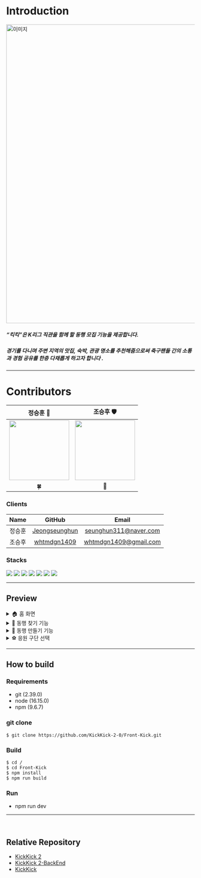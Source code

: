 # Introduction
<img src="https://github.com/KickKick-2-0/Front-Kick/assets/37996446/81617ec0-c389-4bec-b2ea-5e7020c0424a" alt="이미지" width="800"> 

<br>

##### “킥킥”은 K리그 직관을 함께 할 동행 모집 기능을 제공합니다.<br>
##### 경기를 다니며 주변 지역의 맛집, 숙박, 관광 명소를 추천해줌으로써 축구팬들 간의 소통과 경험 공유를 한층 다채롭게 하고자 합니다 .<br>

* * *

# Contributors

|                                                          정승훈 👑                                                          |                                                          조승후 🛡️                                                         |         
| :------------------------------------------------------------------------------------------------------------------------: | :----------------------------------------------------------------------------------------------------------------------: |
| <a href="https://github.com/Jeongseunghun"><img src="https://avatars.githubusercontent.com/u/76212667?v=4" width=160/></a> | <a href="https://github.com/whtmdgn1409"><img src="https://avatars.githubusercontent.com/u/37996446?v=4" width=160/></a> |
|                                                             🍀                                                               |                                                               🙏                                                           |

### Clients
Name|GitHub|Email
:---:|:---:|:---:
정승훈|[Jeongseunghun](https://github.com/Jeongseunghun)|seunghun311@naver.com
조승후|[whtmdgn1409](https://github.com/whtmdgn1409)|whtmdgn1409@gmail.com


### Stacks

<img src="https://img.shields.io/badge/react-61DAFB?style=for-the-badge&logo=react&logoColor=black"> <img src="https://img.shields.io/badge/vite-646CFF?style=for-the-badge&logo=vite&logoColor=white"> <img src="https://img.shields.io/badge/typescript-3178C6?style=for-the-badge&logo=typescript&logoColor=white"> <img src="https://img.shields.io/badge/redux-764ABC?style=for-the-badge&logo=redux&logoColor=white">
<img src="https://img.shields.io/badge/Axios-671ddf?style=for-the-badge&logo=Axios&logoColor=white"> <img src="https://img.shields.io/badge/reactrouter-CA4245?style=for-the-badge&logo=reactrouter&logoColor=white"> <img src="https://img.shields.io/badge/styledcomponents-DB7093?style=for-the-badge&logo=styledcomponents&logoColor=white">

* * *

## Preview
<details>
<summary>🏠 홈 화면</summary>
<div markdown="2">
  <img src="https://github.com/KickKick-2/Front-Kick/assets/76212667/fc8ae193-e3e9-42b2-9ac3-7d91b2233f65" alt="preview" width="800"> <br>

  ##### 🏠 홈 화면

  
</div>
</details>
<details>
<summary>🚌 동행 찾기 기능</summary>
<div markdown="1">
<img width="728" alt="킥킥 메인화면" src="https://github.com/KickKick-2/Front-Kick/assets/76212667/2c523f00-3e90-4526-911c-6afdf12ffc0c">  <br>
  
 ##### 🚌 동행 찾기 기능 <br>
 ###### 함께 축구 여정을 떠날 동행을 모집하고, 매칭해주는 게시판 기능입니다. 사용자들이 동행을 찾거나 다른 축구 팬들과 함께 여정을 공유하는 데 도움을 줍니다.
</div>
</details>
<details>
<summary>📆 동행 만들기 기능</summary>
<div markdown="1">
<img width="745" alt="킥킥 주변 관광지 추천" src="https://github.com/KickKick-2/Front-Kick/assets/76212667/df88441b-61e1-4c65-83f0-3e55a90dcdde"> <br>

  ##### 📆 동행 만들기 기능 <br>
  ###### 축구 직관을 위해 타 지역 방문을 계획하는 사람들에게 해당 지역의 주변 관광지 정보를 추천해줍니다. 이 정보에는 맛집, 숙박, 관광 명소 등이 포함되어 있어, 사용자가 직관 이외에도 해당 지역 관광지를 다양하게 경험할 수 있도록 도와줍니다. 동행 일정을 등록하고 동행을 모집할 수 있으며 사용자는 원하는 컨셉의 동행 모집글을 선택해 해당 직관 동행에 참여할 수 있습니다.
</div>
</details>
<details>
<summary>⚽️ 응원 구단 선택</summary>
<div markdown="1">
<img width="740" alt="킥킥 응원 팀 선택" src="https://github.com/KickKick-2/Front-Kick/assets/76212667/19dad053-5750-47b9-9c09-57eb69ee481e"> <br>
  
  ##### ⚽️ 응원 구단 선택
  ###### 회원가입 시 응원하는 축구 구단을 선택하는 기능을 제공합니다. 자신만의 응원 구단을 선정하 여 사용자는 같은 팀을 응원하는 다른 팬들과 소속감을 형성하고 경쟁의식을 가질 수 있습니 다. 응원 구단 랭킹을 통해 다른 팬덤과의 경쟁을 촉진하며, 팀 소속감과 결속력을 증진시킵니 다.
</div>
</details>


* * *




## How to build

### Requirements
- git (2.39.0)<br/>
- node (16.15.0)<br/>
- npm (9.6.7)<br/>

### git clone

```shell
$ git clone https://github.com/KickKick-2-0/Front-Kick.git
```

### Build

```
$ cd /
$ cd Front-Kick
$ npm install
$ npm run build
```
### Run

- npm run dev

* * *

<br>

## Relative Repository
+ [KickKick 2](https://github.com/KickKick-2)
+ [KickKick 2-BackEnd](private)
+ [KickKick](https://github.com/Team-2Win0Lose)
